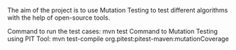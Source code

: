 The aim of the project is to use Mutation Testing to test different algorithms with the help of 
open-source tools.

Command to run the test cases: mvn test
Command to Mutation Testing using PIT Tool: mvn test-compile org.pitest:pitest-maven:mutationCoverage
